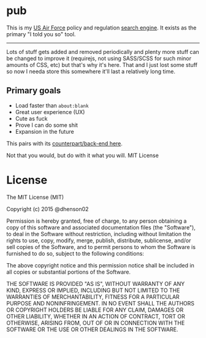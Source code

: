 # pub

This is my [US Air Force](http://www.e-publishing.af.mil/) policy and regulation [search engine](http://that.pub).  It exists as the primary "I told you so" tool.

----

Lots of stuff gets added and removed periodically and plenty more stuff can be changed to improve it (requirejs, not using SASS/SCSS for such minor amounts of CSS, etc) but that's why it's here.  That and I just lost some stuff so now I needa store this somewhere it'll last a relatively long time.

## Primary goals
- Load faster than `about:blank`
- Great user experience (UX)
- Cute as fuck
- Prove I can do some shit
- Expansion in the future

This pairs with its [counterpart/back-end here](https://github.com/thatpub/pubs).

Not that you would, but do with it what you will.  MIT License

# License

The MIT License (MIT)

Copyright (c) 2015 @dhenson02

Permission is hereby granted, free of charge, to any person obtaining a copy
of this software and associated documentation files (the "Software"), to deal
in the Software without restriction, including without limitation the rights
to use, copy, modify, merge, publish, distribute, sublicense, and/or sell
copies of the Software, and to permit persons to whom the Software is
furnished to do so, subject to the following conditions:

The above copyright notice and this permission notice shall be included in all
copies or substantial portions of the Software.

THE SOFTWARE IS PROVIDED "AS IS", WITHOUT WARRANTY OF ANY KIND, EXPRESS OR
IMPLIED, INCLUDING BUT NOT LIMITED TO THE WARRANTIES OF MERCHANTABILITY,
FITNESS FOR A PARTICULAR PURPOSE AND NONINFRINGEMENT. IN NO EVENT SHALL THE
AUTHORS OR COPYRIGHT HOLDERS BE LIABLE FOR ANY CLAIM, DAMAGES OR OTHER
LIABILITY, WHETHER IN AN ACTION OF CONTRACT, TORT OR OTHERWISE, ARISING FROM,
OUT OF OR IN CONNECTION WITH THE SOFTWARE OR THE USE OR OTHER DEALINGS IN THE
SOFTWARE.
